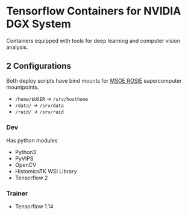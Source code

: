 # Tensorflow Containers for NVIDIA DGX System 


Containers equipped with tools for deep learning and computer vision analysis.


## 2 Configurations

Both deploy scripts have bind mounts for [MSOE ROSIE](https://www.msoe.edu/about-msoe/news/details/meet-rosie/) supercomputer mountpoints.

* `/home/$USER` -> `/srv/hosthome`
* `/data/` -> `/srv/data`
* `/raid/` -> `/srv/raid`

### Dev

Has python modules
 * Python3
 * PyVIPS
 * OpenCV
 * HistomicsTK WSI Library
 * Tensorflow 2

### Trainer

 * Tensorflow 1.14